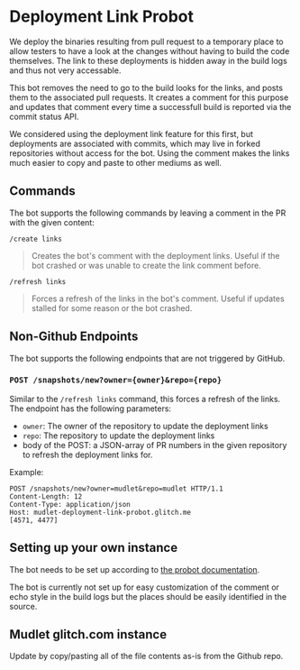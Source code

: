 # Deployment Link Probot #

We deploy the binaries resulting from pull request to a temporary place to allow testers to have a look at the changes without having to build the code themselves. The link to these deployments is hidden away in the build logs and thus not very accessable.

This bot removes the need to go to the build looks for the links, and posts them to the associated pull requests. It creates a comment for this purpose and updates that comment every time a successfull build is reported via the commit status API.

We considered using the deployment link feature for this first, but deployments are associated with commits, which may live in forked repositories without access for the bot. Using the comment makes the links much easier to copy and paste to other mediums as well.

## Commands ##

The bot supports the following commands by leaving a comment in the PR with the given content:

`/create links`
> Creates the bot's comment with the deployment links. Useful if the bot crashed or was unable to create the link comment before.

`/refresh links`
> Forces a refresh of the links in the bot's comment. Useful if updates stalled for some reason or the bot crashed.

## Non-Github Endpoints ##

The bot supports the following endpoints that are not triggered by GitHub.

### `POST /snapshots/new?owner={owner}&repo={repo}` ###

Similar to the `/refresh links` command, this forces a refresh of the links. The endpoint has the following parameters:
- `owner`: The owner of the repository to update the deployment links
- `repo`: The repository to update the deployment links
- body of the POST: a JSON-array of PR numbers in the given repository to refresh the deployment links for.

Example:
```
POST /snapshots/new?owner=mudlet&repo=mudlet HTTP/1.1
Content-Length: 12
Content-Type: application/json
Host: mudlet-deployment-link-probot.glitch.me
[4571, 4477]
```

## Setting up your own instance ##

The bot needs to be set up according to [the probot documentation](https://probot.github.io/docs/deployment/).

The bot is currently not set up for easy customization of the comment or echo style in the build logs but the places should be easily identified in the source.

## Mudlet glitch.com instance ##

Update by copy/pasting all of the file contents as-is from the Github repo.
